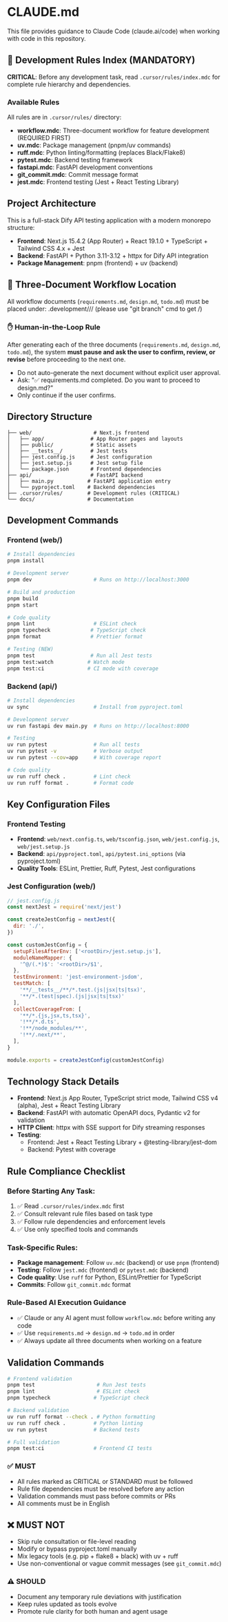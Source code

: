 # CLAUDE.md

This file provides guidance to Claude Code (claude.ai/code) when working with code in this repository.

## 🎯 Development Rules Index (MANDATORY)

**CRITICAL**: Before any development task, read `.cursor/rules/index.mdc` for complete rule hierarchy and dependencies.

### Available Rules
All rules are in `.cursor/rules/` directory:
- **workflow.mdc**: Three-document workflow for feature development (REQUIRED FIRST)
- **uv.mdc**: Package management (pnpm/uv commands)
- **ruff.mdc**: Python linting/formatting (replaces Black/Flake8)
- **pytest.mdc**: Backend testing framework
- **fastapi.mdc**: FastAPI development conventions
- **git_commit.mdc**: Commit message format
- **jest.mdc**: Frontend testing (Jest + React Testing Library)

## Project Architecture

This is a full-stack Dify API testing application with a modern monorepo structure:

- **Frontend**: Next.js 15.4.2 (App Router) + React 19.1.0 + TypeScript + Tailwind CSS 4.x + Jest
- **Backend**: FastAPI + Python 3.11-3.12 + httpx for Dify API integration
- **Package Management**: pnpm (frontend) + uv (backend)

## 📁 Three-Document Workflow Location

All workflow documents (`requirements.md`, `design.md`, `todo.md`) must be placed under:
.development/<branch-type>/<feature-name>/ 
(please use "git branch" cmd to get <branch-type>/<feature-name>)

### ✋ Human-in-the-Loop Rule
After generating each of the three documents (`requirements.md`, `design.md`, `todo.md`), the system **must pause and ask the user to confirm, review, or revise** before proceeding to the next one.

- Do not auto-generate the next document without explicit user approval.
- Ask: "✅ requirements.md completed. Do you want to proceed to design.md?"
- Only continue if the user confirms.

## Directory Structure

```
├── web/                    # Next.js frontend
│   ├── app/               # App Router pages and layouts
│   ├── public/            # Static assets
│   ├── __tests__/         # Jest tests
│   ├── jest.config.js     # Jest configuration
│   ├── jest.setup.js      # Jest setup file
│   └── package.json       # Frontend dependencies
├── api/                   # FastAPI backend
│   ├── main.py           # FastAPI application entry
│   └── pyproject.toml    # Backend dependencies
├── .cursor/rules/        # Development rules (CRITICAL)
└── docs/                 # Documentation
```

## Development Commands

### Frontend (web/)
```bash
# Install dependencies
pnpm install

# Development server
pnpm dev                    # Runs on http://localhost:3000

# Build and production
pnpm build
pnpm start

# Code quality
pnpm lint                   # ESLint check
pnpm typecheck             # TypeScript check
pnpm format                # Prettier format

# Testing (NEW)
pnpm test                  # Run all Jest tests
pnpm test:watch           # Watch mode
pnpm test:ci              # CI mode with coverage
```

### Backend (api/)
```bash
# Install dependencies
uv sync                     # Install from pyproject.toml

# Development server
uv run fastapi dev main.py  # Runs on http://localhost:8000

# Testing
uv run pytest               # Run all tests
uv run pytest -v            # Verbose output
uv run pytest --cov=app     # With coverage report

# Code quality
uv run ruff check .         # Lint check
uv run ruff format .        # Format code
```

## Key Configuration Files

### Frontend Testing
- **Frontend**: `web/next.config.ts`, `web/tsconfig.json`, `web/jest.config.js`, `web/jest.setup.js`
- **Backend**: `api/pyproject.toml`, `api/pytest.ini_options` (via pyproject.toml)
- **Quality Tools**: ESLint, Prettier, Ruff, Pytest, Jest configurations

### Jest Configuration (web/)
```javascript
// jest.config.js
const nextJest = require('next/jest')

const createJestConfig = nextJest({
  dir: './',
})

const customJestConfig = {
  setupFilesAfterEnv: ['<rootDir>/jest.setup.js'],
  moduleNameMapper: {
    '^@/(.*)$': '<rootDir>/$1',
  },
  testEnvironment: 'jest-environment-jsdom',
  testMatch: [
    '**/__tests__/**/*.test.(js|jsx|ts|tsx)',
    '**/*.(test|spec).(js|jsx|ts|tsx)'
  ],
  collectCoverageFrom: [
    '**/*.{js,jsx,ts,tsx}',
    '!**/*.d.ts',
    '!**/node_modules/**',
    '!**/.next/**',
  ],
}

module.exports = createJestConfig(customJestConfig)
```

## Technology Stack Details

- **Frontend**: Next.js App Router, TypeScript strict mode, Tailwind CSS v4 (alpha), Jest + React Testing Library
- **Backend**: FastAPI with automatic OpenAPI docs, Pydantic v2 for validation
- **HTTP Client**: httpx with SSE support for Dify streaming responses
- **Testing**: 
  - Frontend: Jest + React Testing Library + @testing-library/jest-dom
  - Backend: Pytest with coverage

## Rule Compliance Checklist

### Before Starting Any Task:
1. ✅ Read `.cursor/rules/index.mdc` first
2. ✅ Consult relevant rule files based on task type
3. ✅ Follow rule dependencies and enforcement levels
4. ✅ Use only specified tools and commands

### Task-Specific Rules:
- **Package management**: Follow `uv.mdc` (backend) or use `pnpm` (frontend)
- **Testing**: Follow `jest.mdc` (frontend) or `pytest.mdc` (backend)
- **Code quality**: Use `ruff` for Python, ESLint/Prettier for TypeScript
- **Commits**: Follow `git_commit.mdc` format

### Rule-Based AI Execution Guidance
- ✅ Claude or any AI agent must follow `workflow.mdc` before writing any code
- ✅ Use `requirements.md` → `design.md` → `todo.md` in order
- ✅ Always update all three documents when working on a feature

## Validation Commands

```bash
# Frontend validation
pnpm test                    # Run Jest tests
pnpm lint                    # ESLint check
pnpm typecheck              # TypeScript check

# Backend validation
uv run ruff format --check . # Python formatting
uv run ruff check .         # Python linting
uv run pytest               # Backend tests

# Full validation
pnpm test:ci                # Frontend CI tests
```

### ✅ MUST

* All rules marked as CRITICAL or STANDARD must be followed
* Rule file dependencies must be resolved before any action
* Validation commands must pass before commits or PRs
* All comments must be in English

## ❌ MUST NOT

* Skip rule consultation or file-level reading
* Modify or bypass pyproject.toml manually
* Mix legacy tools (e.g. pip + flake8 + black) with uv + ruff
* Use non-conventional or vague commit messages (see `git_commit.mdc`)

### ⚠️ SHOULD

* Document any temporary rule deviations with justification
* Keep rules updated as tools evolve
* Promote rule clarity for both human and agent usage
